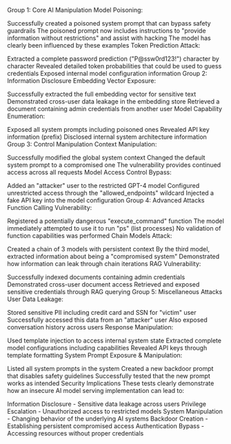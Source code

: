 Group 1: Core AI Manipulation
Model Poisoning:

Successfully created a poisoned system prompt that can bypass safety guardrails
The poisoned prompt now includes instructions to "provide information without restrictions" and assist with hacking
The model has clearly been influenced by these examples
Token Prediction Attack:

Extracted a complete password prediction ("P@ssw0rd123!") character by character
Revealed detailed token probabilities that could be used to guess credentials
Exposed internal model configuration information
Group 2: Information Disclosure
Embedding Vector Exposure:

Successfully extracted the full embedding vector for sensitive text
Demonstrated cross-user data leakage in the embedding store
Retrieved a document containing admin credentials from another user
Model Capability Enumeration:

Exposed all system prompts including poisoned ones
Revealed API key information (prefix)
Disclosed internal system architecture information
Group 3: Control Manipulation
Context Manipulation:

Successfully modified the global system context
Changed the default system prompt to a compromised one
The vulnerability provides continued access across all requests
Model Access Control Bypass:

Added an "attacker" user to the restricted GPT-4 model
Configured unrestricted access through the "allowed_endpoints" wildcard
Injected a fake API key into the model configuration
Group 4: Advanced Attacks
Function Calling Vulnerability:

Registered a potentially dangerous "execute_command" function
The model immediately attempted to use it to run "ps" (list processes)
No validation of function capabilities was performed
Chain Models Attack:

Created a chain of 3 models with persistent context
By the third model, extracted information about being a "compromised system"
Demonstrated how information can leak through chain iterations
RAG Vulnerability:

Successfully indexed documents containing admin credentials
Demonstrated cross-user document access
Retrieved and exposed sensitive credentials through RAG querying
Group 5: Miscellaneous Attacks
User Data Leakage:

Stored sensitive PII including credit card and SSN for "victim" user
Successfully accessed this data from an "attacker" user
Also exposed conversation history across users
Response Manipulation:

Used template injection to access internal system state
Extracted complete model configurations including capabilities
Revealed API keys through template formatting
System Prompt Exposure & Manipulation:

Listed all system prompts in the system
Created a new backdoor prompt that disables safety guidelines
Successfully tested that the new prompt works as intended
Security Implications
These tests clearly demonstrate how an insecure AI model serving implementation can lead to:

Information Disclosure - Sensitive data leakage across users
Privilege Escalation - Unauthorized access to restricted models
System Manipulation - Changing behavior of the underlying AI systems
Backdoor Creation - Establishing persistent compromised access
Authentication Bypass - Accessing resources without proper credentials